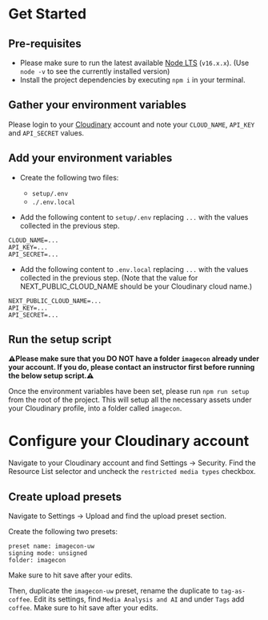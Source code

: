 # Get Started

## Pre-requisites

- Please make sure to run the latest available [Node LTS](https://nodejs.org/en/download/) (`v16.x.x`). (Use `node -v` to see the currently installed version)
- Install the project dependencies by executing `npm i` in your terminal.

## Gather your environment variables

Please login to your [Cloudinary](https://cloudinary.com/users/login) account and note your `CLOUD_NAME`, `API_KEY` and `API_SECRET` values.

## Add your environment variables

- Create the following two files:

  - `setup/.env`
  - `./.env.local`

- Add the following content to `setup/.env` replacing `...` with the values collected in the previous step.

```
CLOUD_NAME=...
API_KEY=...
API_SECRET=...
```

- Add the following content to `.env.local` replacing `...` with the values collected in the previous step. (Note that the value for NEXT_PUBLIC_CLOUD_NAME should be your Cloudinary cloud name.)

```
NEXT_PUBLIC_CLOUD_NAME=...
API_KEY=...
API_SECRET=...
```

## Run the setup script

**⚠️Please make sure that you DO NOT have a folder `imagecon` already under your account. If you do, please contact an instructor first before running the below setup script.⚠️**

Once the environment variables have been set, please run `npm run setup` from the root of the project. This will setup all the necessary assets under your Cloudinary profile, into a folder called `imagecon`.

# Configure your Cloudinary account

Navigate to your Cloudinary account and find Settings -> Security.
Find the Resource List selector and uncheck the `restricted media types` checkbox.

## Create upload presets

Navigate to Settings -> Upload and find the upload preset section.

Create the following two presets:

```
preset name: imagecon-uw
signing mode: unsigned
folder: imagecon
```

Make sure to hit save after your edits.

Then, duplicate the `imagecon-uw` preset, rename the duplicate to `tag-as-coffee`. Edit its settings, find `Media Analysis and AI` and under `Tags` add `coffee`. Make sure to hit save after your edits.
